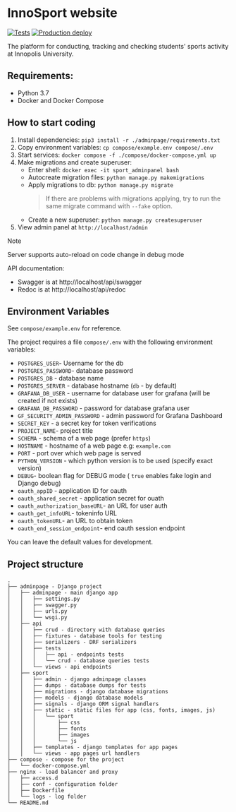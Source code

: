 # InnoSport website

[![Tests](https://github.com/one-zero-eight/sport/actions/workflows/tests.yaml/badge.svg)](https://github.com/one-zero-eight/sport/actions/workflows/tests.yaml)
[![Production deploy](https://github.com/one-zero-eight/sport/actions/workflows/deploy_production.yaml/badge.svg)](https://github.com/one-zero-eight/sport/actions/workflows/deploy_production.yaml)

The platform for conducting, tracking and checking students' sports activity at Innopolis University.

## Requirements:

* Python 3.7
* Docker and Docker Compose

## How to start coding

1. Install dependencies: `pip3 install -r ./adminpage/requirements.txt`
2. Copy environment variables: `cp compose/example.env compose/.env`
3. Start services: `docker compose -f ./compose/docker-compose.yml up`
4. Make migrations and create superuser:
   - Enter shell: `docker exec -it sport_adminpanel bash`
   - Autocreate migration files: `python manage.py makemigrations`
   - Apply migrations to db: `python manage.py migrate`
     > If there are problems with migrations applying, try to run the same migrate command with `--fake` option.
   - Create a new superuser: `python manage.py createsuperuser`
5. View admin panel at `http://localhost/admin`

> [!NOTE]
> Server supports auto-reload on code change in debug mode

API documentation:
* Swagger is at http://localhost/api/swagger
* Redoc is at http://localhost/api/redoc

## Environment Variables

See `compose/example.env` for reference.

The project requires a file `compose/.env` with the following environment variables:

* `POSTGRES_USER`- Username for the db
* `POSTGRES_PASSWORD`- database password
* `POSTGRES_DB` - database name
* `POSTGRES_SERVER` - database hostname (`db` - by default)
* `GRAFANA_DB_USER` - username for database user for grafana (will be created if not exists)
* `GRAFANA_DB_PASSWORD` - password for database grafana user
* `GF_SECURITY_ADMIN_PASSWORD` - admin password for Grafana Dashboard
* `SECRET_KEY` - a secret key for token verifications
* `PROJECT_NAME`- project title
* `SCHEMA` - schema of a web page (prefer `https`)
* `HOSTNAME` - hostname of a web page e.g: `example.com`
* `PORT` - port over which web page is served
* `PYTHON_VERSION` - which python version is to be used (specify exact version)
* `DEBUG`- boolean flag for DEBUG mode ( `true` enables fake login and Django debug)
* `oauth_appID` - application ID for oauth
* `oauth_shared_secret` - application secret for ouath
* `oauth_authorization_baseURL`- an URL for user auth
* `oauth_get_infoURL`- tokeninfo URL
* `oauth_tokenURL`- an URL to obtain token
* `oauth_end_session_endpoint`- end oauth session endpoint

You can leave the default values for development.

## Project structure

```
.
├── adminpage - Django project
│   ├── adminpage - main django app
│   │   ├── settings.py
│   │   ├── swagger.py
│   │   ├── urls.py
│   │   └── wsgi.py
│   ├── api
│   │   ├── crud - directory with database queries
│   │   ├── fixtures - database tools for testing
│   │   ├── serializers - DRF serializers
│   │   ├── tests
│   │   │   ├── api - endpoints tests
│   │   │   └── crud - database queries tests
│   │   └── views - api endpoints
│   ├── sport
│   │   ├── admin - django adminpage classes
│   │   ├── dumps - database dumps for tests
│   │   ├── migrations - django database migrations
│   │   ├── models - django database models
│   │   ├── signals - django ORM signal handlers
│   │   ├── static - static files for app (css, fonts, images, js)
│   │   │   └── sport
│   │   │       ├── css
│   │   │       ├── fonts
│   │   │       ├── images
│   │   │       └── js
│   │   ├── templates - django templates for app pages
│   │   └── views - app pages url handlers
├── compose - compose for the project
│   └── docker-compose.yml
├── nginx - load balancer and proxy
│   ├── access.d
│   ├── conf - configuration folder
│   ├── Dockerfile
│   └── logs - log folder
└── README.md
```
